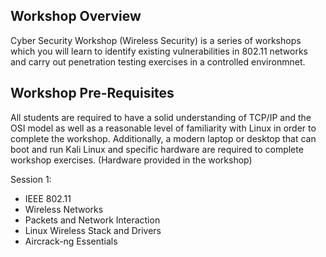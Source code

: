 ## Workshop Overview
Cyber Security Workshop (Wireless Security) is a series of workshops which you will learn to identify existing vulnerabilities in 802.11 networks and carry out penetration testing exercises in a controlled environmnet.

## Workshop Pre-Requisites
All students are required to have a solid understanding of TCP/IP and the OSI model as well as a reasonable level of familiarity with Linux in order to complete the workshop.
Additionally, a modern laptop or desktop that can boot and run Kali Linux and specific hardware are required to complete workshop exercises. (Hardware provided in the workshop)

Session 1:

* IEEE 802.11
* Wireless Networks
* Packets and Network Interaction
* Linux Wireless Stack and Drivers
* Aircrack-ng Essentials
